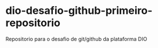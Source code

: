 # dio-desafio-github-primeiro-repositorio
Repositorio para o desafio de git/github da plataforma DIO
